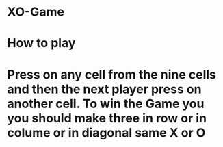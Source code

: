 # XO-Game
<h1>How to play<h1>
Press on any cell from the nine cells and then the next player press on another cell.
To win the Game you you should make three in row or in colume or in diagonal same X or O 
<a href="https://drive.google.com/file/d/1bWlgdwIZ8BYuI4hJsPX95kMlxJTRd7Lg/view?usp=share_link">
